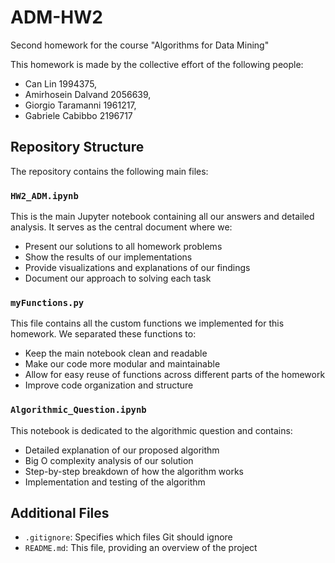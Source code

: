 # ADM-HW2

Second homework for the course "Algorithms for Data Mining"

This homework is made by the collective effort of the following people:
- Can Lin 1994375,
- Amirhosein Dalvand 2056639,
- Giorgio Taramanni 1961217,
- Gabriele Cabibbo 2196717

## Repository Structure

The repository contains the following main files:

### `HW2_ADM.ipynb`
This is the main Jupyter notebook containing all our answers and detailed analysis. It serves as the central document where we:
- Present our solutions to all homework problems
- Show the results of our implementations
- Provide visualizations and explanations of our findings
- Document our approach to solving each task

### `myFunctions.py`
This file contains all the custom functions we implemented for this homework. We separated these functions to:
- Keep the main notebook clean and readable
- Make our code more modular and maintainable
- Allow for easy reuse of functions across different parts of the homework
- Improve code organization and structure

### `Algorithmic_Question.ipynb`
This notebook is dedicated to the algorithmic question and contains:
- Detailed explanation of our proposed algorithm
- Big O complexity analysis of our solution
- Step-by-step breakdown of how the algorithm works
- Implementation and testing of the algorithm

## Additional Files
- `.gitignore`: Specifies which files Git should ignore
- `README.md`: This file, providing an overview of the project
